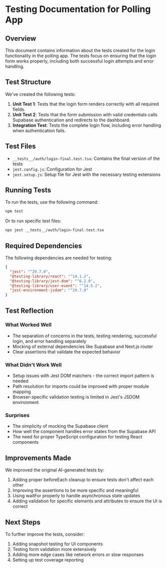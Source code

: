 # Testing Documentation for Polling App

## Overview

This document contains information about the tests created for the login functionality in the polling app. The tests focus on ensuring that the login form works properly, including both successful login attempts and error handling.

## Test Structure

We've created the following tests:

1. **Unit Test 1**: Tests that the login form renders correctly with all required fields.
2. **Unit Test 2**: Tests that the form submission with valid credentials calls Supabase authentication and redirects to the dashboard.
3. **Integration Test**: Tests the complete login flow, including error handling when authentication fails.

## Test Files

- `__tests__/auth/login-final.test.tsx`: Contains the final version of the tests
- `jest.config.js`: Configuration for Jest
- `jest.setup.js`: Setup file for Jest with the necessary testing extensions

## Running Tests

To run the tests, use the following command:

```bash
npm test
```

Or to run specific test files:

```bash
npx jest __tests__/auth/login-final.test.tsx
```

## Required Dependencies

The following dependencies are needed for testing:

```json
{
  "jest": "^29.7.0",
  "@testing-library/react": "^14.1.2",
  "@testing-library/jest-dom": "^6.2.0",
  "@testing-library/user-event": "^14.5.2",
  "jest-environment-jsdom": "^29.7.0"
}
```

## Test Reflection

### What Worked Well
- The separation of concerns in the tests, testing rendering, successful login, and error handling separately
- Mocking of external dependencies like Supabase and Next.js router
- Clear assertions that validate the expected behavior

### What Didn't Work Well
- Setup issues with Jest DOM matchers - the correct import pattern is needed
- Path resolution for imports could be improved with proper module mapping
- Browser-specific validation testing is limited in Jest's JSDOM environment

### Surprises
- The simplicity of mocking the Supabase client
- How well the component handles error states from the Supabase API
- The need for proper TypeScript configuration for testing React components

## Improvements Made

We improved the original AI-generated tests by:

1. Adding proper beforeEach cleanup to ensure tests don't affect each other
2. Improving the assertions to be more specific and meaningful
3. Using waitFor properly to handle asynchronous state updates
4. Adding validation for specific elements and attributes to ensure the UI is correct

## Next Steps

To further improve the tests, consider:

1. Adding snapshot testing for UI components
2. Testing form validation more extensively
3. Adding more edge cases like network errors or slow responses
4. Setting up test coverage reporting
